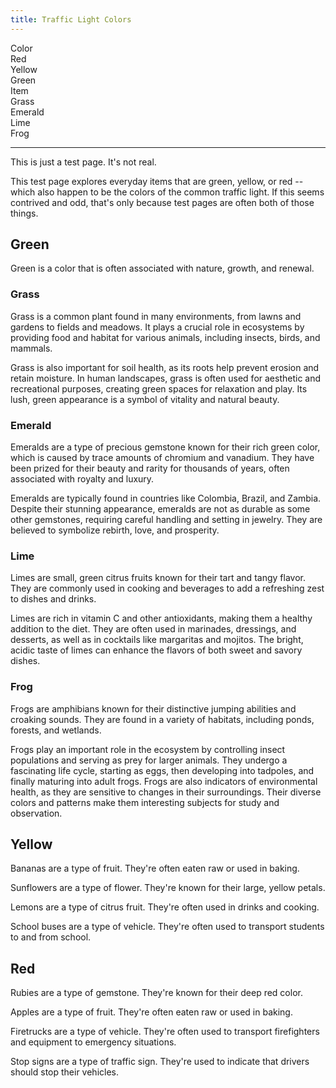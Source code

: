 ```yaml
---
title: Traffic Light Colors
---
```


<div id="mdoc-selector"><div><div class="mdoc-pref__container"><div class="mdoc-pref__label">Color</div><div class="mdoc-pref__pill " data-pref-id="color" data-option-id="red">Red</div><div class="mdoc-pref__pill " data-pref-id="color" data-option-id="yellow">Yellow</div><div class="mdoc-pref__pill selected" data-pref-id="color" data-option-id="green">Green</div></div><div class="mdoc-pref__container"><div class="mdoc-pref__label">Item</div><div class="mdoc-pref__pill selected" data-pref-id="item" data-option-id="grass">Grass</div><div class="mdoc-pref__pill " data-pref-id="item" data-option-id="emerald">Emerald</div><div class="mdoc-pref__pill " data-pref-id="item" data-option-id="lime">Lime</div><div class="mdoc-pref__pill " data-pref-id="item" data-option-id="frog">Frog</div></div><hr /></div></div>
<div id="mdoc-content" class="customizable"><article>
  <div class="alert alert-info">
    <p>This is just a test page. It's not real.</p>
  </div>
  <p>
    This test page explores everyday items that are green, yellow, or red --
    which also happen to be the colors of the common traffic light. If this
    seems contrived and odd, that's only because test pages are often both of
    those things.
  </p>
  <div class="mdoc__toggleable" data-if="22">
    <h2 id="green">Green</h2>
    <p>
      Green is a color that is often associated with nature, growth, and
      renewal.
    </p>
    <div class="mdoc__toggleable" data-if="18">
      <h3 id="grass">Grass</h3>
      <p>
        Grass is a common plant found in many environments, from lawns and
        gardens to fields and meadows. It plays a crucial role in ecosystems by
        providing food and habitat for various animals, including insects,
        birds, and mammals.
      </p>
      <p>
        Grass is also important for soil health, as its roots help prevent
        erosion and retain moisture. In human landscapes, grass is often used
        for aesthetic and recreational purposes, creating green spaces for
        relaxation and play. Its lush, green appearance is a symbol of vitality
        and natural beauty.
      </p>
    </div>
    <div class="mdoc__toggleable mdoc__hidden" data-if="19">
      <h3 id="emerald">Emerald</h3>
      <p>
        Emeralds are a type of precious gemstone known for their rich green
        color, which is caused by trace amounts of chromium and vanadium. They
        have been prized for their beauty and rarity for thousands of years,
        often associated with royalty and luxury.
      </p>
      <p>
        Emeralds are typically found in countries like Colombia, Brazil, and
        Zambia. Despite their stunning appearance, emeralds are not as durable
        as some other gemstones, requiring careful handling and setting in
        jewelry. They are believed to symbolize rebirth, love, and prosperity.
      </p>
    </div>
    <div class="mdoc__toggleable mdoc__hidden" data-if="20">
      <h3 id="lime">Lime</h3>
      <p>
        Limes are small, green citrus fruits known for their tart and tangy
        flavor. They are commonly used in cooking and beverages to add a
        refreshing zest to dishes and drinks.
      </p>
      <p>
        Limes are rich in vitamin C and other antioxidants, making them a
        healthy addition to the diet. They are often used in marinades,
        dressings, and desserts, as well as in cocktails like margaritas and
        mojitos. The bright, acidic taste of limes can enhance the flavors of
        both sweet and savory dishes.
      </p>
    </div>
    <div class="mdoc__toggleable mdoc__hidden" data-if="21">
      <h3 id="frog">Frog</h3>
      <p>
        Frogs are amphibians known for their distinctive jumping abilities and
        croaking sounds. They are found in a variety of habitats, including
        ponds, forests, and wetlands.
      </p>
      <p>
        Frogs play an important role in the ecosystem by controlling insect
        populations and serving as prey for larger animals. They undergo a
        fascinating life cycle, starting as eggs, then developing into tadpoles,
        and finally maturing into adult frogs. Frogs are also indicators of
        environmental health, as they are sensitive to changes in their
        surroundings. Their diverse colors and patterns make them interesting
        subjects for study and observation.
      </p>
    </div>
  </div>
  <div class="mdoc__toggleable mdoc__hidden" data-if="23">
    <h2 id="yellow">Yellow</h2>
    <div class="mdoc__toggleable mdoc__hidden" data-if="25">
      <p>
        Bananas are a type of fruit. They're often eaten raw or used in baking.
      </p>
    </div>
    <div class="mdoc__toggleable mdoc__hidden" data-if="26">
      <p>
        Sunflowers are a type of flower. They're known for their large, yellow
        petals.
      </p>
    </div>
    <div class="mdoc__toggleable mdoc__hidden" data-if="27">
      <p>
        Lemons are a type of citrus fruit. They're often used in drinks and
        cooking.
      </p>
    </div>
    <div class="mdoc__toggleable mdoc__hidden" data-if="28">
      <p>
        School buses are a type of vehicle. They're often used to transport
        students to and from school.
      </p>
    </div>
  </div>
  <div class="mdoc__toggleable mdoc__hidden" data-if="24">
    <h2 id="red">Red</h2>
    <div class="mdoc__toggleable mdoc__hidden" data-if="29">
      <p>
        Rubies are a type of gemstone. They're known for their deep red color.
      </p>
    </div>
    <div class="mdoc__toggleable mdoc__hidden" data-if="30">
      <p>
        Apples are a type of fruit. They're often eaten raw or used in baking.
      </p>
    </div>
    <div class="mdoc__toggleable mdoc__hidden" data-if="31">
      <p>
        Firetrucks are a type of vehicle. They're often used to transport
        firefighters and equipment to emergency situations.
      </p>
    </div>
    <div class="mdoc__toggleable mdoc__hidden" data-if="32">
      <p>
        Stop signs are a type of traffic sign. They're used to indicate that
        drivers should stop their vehicles.
      </p>
    </div>
  </div>
</article>
</div>
<div x-init='    const initPage = () => {   clientRenderer.initialize({    pagePrefsConfig: [{"n":"Color","i":"color","o":"traffic_light_color_options"},{"n":"Item","i":"item","o":"<COLOR>_item_options"}],    prefOptionsConfig: {"traffic_light_color_options":[{"n":"Red","i":"red"},{"n":"Yellow","i":"yellow"},{"n":"Green","d":true,"i":"green"}],"red_item_options":[{"n":"Ruby","i":"ruby"},{"n":"Apple","d":true,"i":"apple"},{"n":"Firetruck","i":"firetruck"},{"n":"Stop sign","i":"stop_sign"}],"yellow_item_options":[{"n":"Banana","d":true,"i":"banana"},{"n":"Sunflower","i":"sunflower"},{"n":"Lemon","i":"lemon"},{"n":"School bus","i":"school_bus"}],"green_item_options":[{"n":"Grass","d":true,"i":"grass"},{"n":"Emerald","i":"emerald"},{"n":"Lime","i":"lime"},{"n":"Frog","i":"frog"}]},    selectedValsByPrefId: {"color":"green","item":"grass"},    ifFunctionsByRef: {"18":{"m":"F","n":"e","p":{"0":{"m":"V","p":["item"],"v":"grass"},"1":"grass"},"v":true,"r":"18"},"19":{"m":"F","n":"e","p":{"0":{"m":"V","p":["item"],"v":"grass"},"1":"emerald"},"v":false,"r":"19"},"20":{"m":"F","n":"e","p":{"0":{"m":"V","p":["item"],"v":"grass"},"1":"lime"},"v":false,"r":"20"},"21":{"m":"F","n":"e","p":{"0":{"m":"V","p":["item"],"v":"grass"},"1":"frog"},"v":false,"r":"21"},"22":{"m":"F","n":"e","p":{"0":{"m":"V","p":["color"],"v":"green"},"1":"green"},"v":true,"r":"22"},"23":{"m":"F","n":"e","p":{"0":{"m":"V","p":["color"],"v":"green"},"1":"yellow"},"v":false,"r":"23"},"24":{"m":"F","n":"e","p":{"0":{"m":"V","p":["color"],"v":"green"},"1":"red"},"v":false,"r":"24"},"25":{"m":"F","n":"e","p":{"0":{"m":"V","p":["item"],"v":"grass"},"1":"banana"},"v":false,"r":"25"},"26":{"m":"F","n":"e","p":{"0":{"m":"V","p":["item"],"v":"grass"},"1":"sunflower"},"v":false,"r":"26"},"27":{"m":"F","n":"e","p":{"0":{"m":"V","p":["item"],"v":"grass"},"1":"lemon"},"v":false,"r":"27"},"28":{"m":"F","n":"e","p":{"0":{"m":"V","p":["item"],"v":"grass"},"1":"school_bus"},"v":false,"r":"28"},"29":{"m":"F","n":"e","p":{"0":{"m":"V","p":["item"],"v":"grass"},"1":"ruby"},"v":false,"r":"29"},"30":{"m":"F","n":"e","p":{"0":{"m":"V","p":["item"],"v":"grass"},"1":"apple"},"v":false,"r":"30"},"31":{"m":"F","n":"e","p":{"0":{"m":"V","p":["item"],"v":"grass"},"1":"firetruck"},"v":false,"r":"31"},"32":{"m":"F","n":"e","p":{"0":{"m":"V","p":["item"],"v":"grass"},"1":"stop_sign"},"v":false,"r":"32"}}  });};    if (document.readyState === "complete" || document.readyState === "interactive") {      setTimeout(initPage, 1);    } else {      document.addEventListener("DOMContentLoaded", initPage);    }  '></div>
